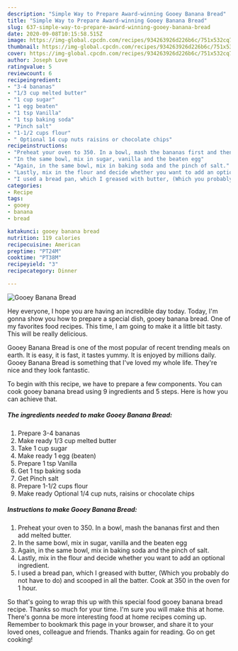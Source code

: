 ```yaml
---
description: "Simple Way to Prepare Award-winning Gooey Banana Bread"
title: "Simple Way to Prepare Award-winning Gooey Banana Bread"
slug: 637-simple-way-to-prepare-award-winning-gooey-banana-bread
date: 2020-09-08T10:15:58.515Z
image: https://img-global.cpcdn.com/recipes/934263926d226b6c/751x532cq70/gooey-banana-bread-recipe-main-photo.jpg
thumbnail: https://img-global.cpcdn.com/recipes/934263926d226b6c/751x532cq70/gooey-banana-bread-recipe-main-photo.jpg
cover: https://img-global.cpcdn.com/recipes/934263926d226b6c/751x532cq70/gooey-banana-bread-recipe-main-photo.jpg
author: Joseph Love
ratingvalue: 5
reviewcount: 6
recipeingredient:
- "3-4 bananas"
- "1/3 cup melted butter"
- "1 cup sugar"
- "1 egg beaten"
- "1 tsp Vanilla"
- "1 tsp baking soda"
- "Pinch salt"
- "1-1/2 cups flour"
- " Optional 14 cup nuts raisins or chocolate chips"
recipeinstructions:
- "Preheat your oven to 350. In a bowl, mash the bananas first and then add melted butter."
- "In the same bowl, mix in sugar, vanilla and the beaten egg"
- "Again, in the same bowl, mix in baking soda and the pinch of salt."
- "Lastly, mix in the flour and decide whether you want to add an optional ingredient."
- "I used a bread pan, which I greased with butter, (Which you probably do not have to do) and scooped in all the batter. Cook at 350 in the oven for 1 hour."
categories:
- Recipe
tags:
- gooey
- banana
- bread

katakunci: gooey banana bread 
nutrition: 119 calories
recipecuisine: American
preptime: "PT24M"
cooktime: "PT38M"
recipeyield: "3"
recipecategory: Dinner

---
```



![Gooey Banana Bread](https://img-global.cpcdn.com/recipes/934263926d226b6c/751x532cq70/gooey-banana-bread-recipe-main-photo.jpg)

Hey everyone, I hope you are having an incredible day today. Today, I'm gonna show you how to prepare a special dish, gooey banana bread. One of my favorites food recipes. This time, I am going to make it a little bit tasty. This will be really delicious.

Gooey Banana Bread is one of the most popular of recent trending meals on earth. It is easy, it is fast, it tastes yummy. It is enjoyed by millions daily. Gooey Banana Bread is something that I've loved my whole life. They're nice and they look fantastic.




To begin with this recipe, we have to prepare a few components. You can cook gooey banana bread using 9 ingredients and 5 steps. Here is how you can achieve that.

<!--inarticleads1-->

##### The ingredients needed to make Gooey Banana Bread:

1. Prepare 3-4 bananas
1. Make ready 1/3 cup melted butter
1. Take 1 cup sugar
1. Make ready 1 egg (beaten)
1. Prepare 1 tsp Vanilla
1. Get 1 tsp baking soda
1. Get Pinch salt
1. Prepare 1-1/2 cups flour
1. Make ready  Optional 1/4 cup nuts, raisins or chocolate chips




<!--inarticleads2-->

##### Instructions to make Gooey Banana Bread:

1. Preheat your oven to 350. In a bowl, mash the bananas first and then add melted butter.
1. In the same bowl, mix in sugar, vanilla and the beaten egg
1. Again, in the same bowl, mix in baking soda and the pinch of salt.
1. Lastly, mix in the flour and decide whether you want to add an optional ingredient.
1. I used a bread pan, which I greased with butter, (Which you probably do not have to do) and scooped in all the batter. Cook at 350 in the oven for 1 hour.




So that's going to wrap this up with this special food gooey banana bread recipe. Thanks so much for your time. I'm sure you will make this at home. There's gonna be more interesting food at home recipes coming up. Remember to bookmark this page in your browser, and share it to your loved ones, colleague and friends. Thanks again for reading. Go on get cooking!
